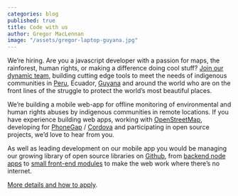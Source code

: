 ```yaml
---
categories: blog
published: true
title: Code with us
author: Gregor MacLennan
image: "/assets/gregor-laptop-guyana.jpg"
---
```



We’re hiring. Are you a javascript developer with a passion for maps, the rainforest, human rights, or making a difference doing cool stuff? [Join our dynamic team](/jobs/javascript-developer), building cutting edge tools to meet the needs of indigenous communities in [Peru](http://www.digital-democracy.org/blog/update-on-remote-access/), Ecuador, [Guyana](http://www.digital-democracy.org/ourwork/guyana/) and around the world who are on the front lines of the struggle to protect the world’s most beautiful places.

We’re building a mobile web-app for offline monitoring of environmental and human rights abuses by indigenous communities in remote locations. If you have experience building web apps, working with [OpenStreetMap](http://openstreetmap.org/), developing for [PhoneGap](http://phonegap.com/) / [Cordova](http://cordova.apache.org/) and participating in open source projects, we’d love to hear from you.

As well as leading development on our mobile app you would be managing our growing library of open source libraries on [Github](https://github.com/digidem/), from [backend node apps](https://github.com/digidem/simple-odk) to [small front-end modules](https://github.com/digidem/xhr-offline) to make the web work where there’s no internet.

[More details and how to apply](/jobs/javascript-developer).
